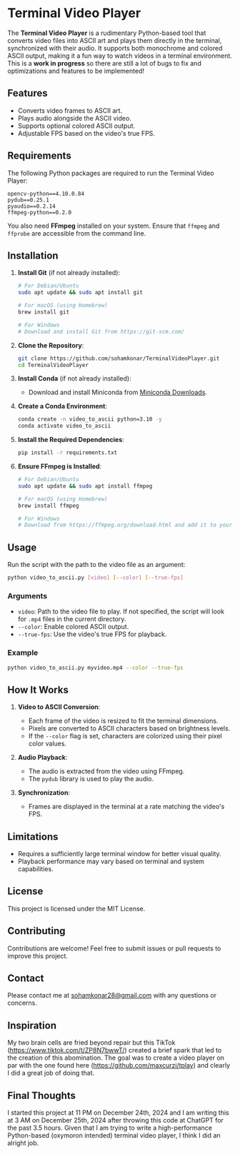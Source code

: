 # Terminal Video Player

The **Terminal Video Player** is a rudimentary Python-based tool that converts video files into ASCII art and plays them directly in the terminal, synchronized with their audio. It supports both monochrome and colored ASCII output, making it a fun way to watch videos in a terminal environment. This is a **work in progress** so there are still a lot of bugs to fix and optimizations and features to be implemented!

## Features
- Converts video frames to ASCII art.
- Plays audio alongside the ASCII video.
- Supports optional colored ASCII output.
- Adjustable FPS based on the video's true FPS.

## Requirements

The following Python packages are required to run the Terminal Video Player:

```
opencv-python==4.10.0.84
pydub==0.25.1
pyaudio==0.2.14
ffmpeg-python==0.2.0
```

You also need **FFmpeg** installed on your system. Ensure that `ffmpeg` and `ffprobe` are accessible from the command line.

## Installation

1. **Install Git** (if not already installed):
   ```bash
   # For Debian/Ubuntu
   sudo apt update && sudo apt install git
   
   # For macOS (using Homebrew)
   brew install git
   
   # For Windows
   # Download and install Git from https://git-scm.com/
   ```

2. **Clone the Repository**:
   ```bash
   git clone https://github.com/sohamkonar/TerminalVideoPlayer.git
   cd TerminalVideoPlayer
   ```

3. **Install Conda** (if not already installed):
   - Download and install Miniconda from [Miniconda Downloads](https://docs.conda.io/en/latest/miniconda.html).

4. **Create a Conda Environment**:
   ```bash
   conda create -n video_to_ascii python=3.10 -y
   conda activate video_to_ascii
   ```

5. **Install the Required Dependencies**:
   ```bash
   pip install -r requirements.txt
   ```

6. **Ensure FFmpeg is Installed**:
   ```bash
   # For Debian/Ubuntu
   sudo apt update && sudo apt install ffmpeg

   # For macOS (using Homebrew)
   brew install ffmpeg

   # For Windows
   # Download from https://ffmpeg.org/download.html and add it to your PATH
   ```

## Usage

Run the script with the path to the video file as an argument:

```bash
python video_to_ascii.py [video] [--color] [--true-fps]
```

### Arguments
- `video`: Path to the video file to play. If not specified, the script will look for `.mp4` files in the current directory.
- `--color`: Enable colored ASCII output.
- `--true-fps`: Use the video's true FPS for playback.

### Example
```bash
python video_to_ascii.py myvideo.mp4 --color --true-fps
```

## How It Works

1. **Video to ASCII Conversion**:
   - Each frame of the video is resized to fit the terminal dimensions.
   - Pixels are converted to ASCII characters based on brightness levels.
   - If the `--color` flag is set, characters are colorized using their pixel color values.

2. **Audio Playback**:
   - The audio is extracted from the video using FFmpeg.
   - The `pydub` library is used to play the audio.

3. **Synchronization**:
   - Frames are displayed in the terminal at a rate matching the video's FPS.

## Limitations
- Requires a sufficiently large terminal window for better visual quality.
- Playback performance may vary based on terminal and system capabilities.

## License
This project is licensed under the MIT License.

## Contributing
Contributions are welcome! Feel free to submit issues or pull requests to improve this project.

## Contact
Please contact me at sohamkonar28@gmail.com with any questions or concerns.

## Inspiration
My two brain cells are fried beyond repair but this TikTok (https://www.tiktok.com/t/ZP8N7bwwT/) created a brief spark that led to the creation of this abomination. The goal was to create a video player on par with the one found here (https://github.com/maxcurzi/tplay) and clearly I did a great job of doing that.

## Final Thoughts
I started this project at 11 PM on December 24th, 2024 and I am writing this at 3 AM on December 25th, 2024 after throwing this code at ChatGPT for the past 3.5 hours. Given that I am trying to write a high-performance Python-based (oxymoron intended) terminal video player, I think I did an alright job.
